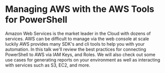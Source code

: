 # Managing AWS with the AWS Tools for PowerShell

Amazon Web Services is the market leader in the Cloud with dozens of services.  AWS can be difficult to manage via the web console at scale luckily AWS provides many SDK's and cli tools to help you with your automation.  In this talk we'll review the best practices for connecting PowerShell to AWS via IAM Keys, and Roles.  We will also check out some use cases for generating reports on your environment as well as interacting with services such as S3, EC2, and more.
